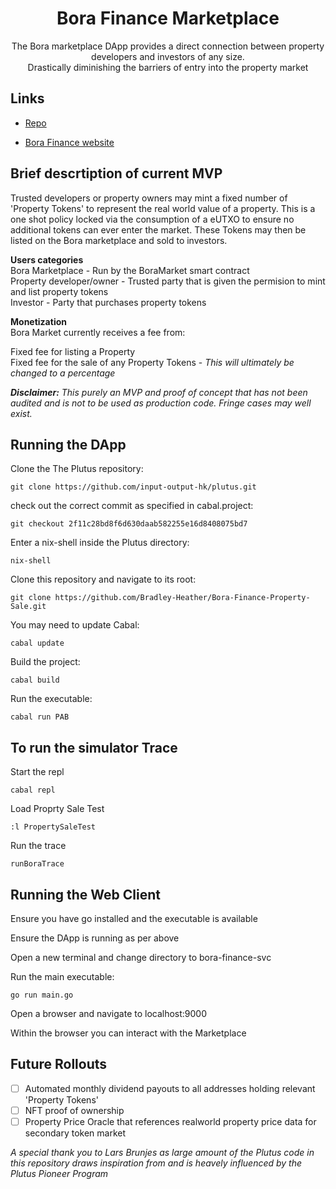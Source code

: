 <h1 align="center">Bora Finance Marketplace</h1>

<p align="center"> The Bora marketplace DApp provides a direct connection between property developers and investors of any size. <br />
 Drastically diminishing the barriers of entry into the property market </p>

## Links

- [Repo](https://github.com/Bradley-Heather/Bora-Finance-Property-Sale "<project-name> Repo")

- [Bora Finance website](<Homepage url> "https://borafinance.io/")

## Brief descrtiption of current MVP 
Trusted developers or property owners may mint a fixed number of 'Property Tokens' to represent the real world value of a property. This is a one shot policy locked via the consumption of a eUTXO to ensure no additional tokens can ever enter the market. These Tokens may then be listed on the Bora marketplace and sold to investors.

**Users categories** <br />
Bora Marketplace - Run by the BoraMarket smart contract <br />
Property developer/owner - Trusted party that is given the permision to mint and list property tokens <br />
Investor - Party that purchases property tokens

**Monetization** <br />
Bora Market currently receives a fee from:

Fixed fee for listing a Property <br />
Fixed fee for the sale of any Property Tokens - _This will ultimately be changed to a percentage_ 

_**Disclaimer:** This purely an MVP and proof of concept that has not been audited and is not to be used as production code. Fringe cases may well exist._ 

## Running the DApp

Clone the The Plutus repository:

`git clone https://github.com/input-output-hk/plutus.git`

check out the correct commit as specified in cabal.project:

`git checkout 2f11c28bd8f6d630daab582255e16d8408075bd7`

Enter a nix-shell inside the Plutus directory:

`nix-shell`

Clone this repository and navigate to its root:

`git clone https://github.com/Bradley-Heather/Bora-Finance-Property-Sale.git`

You may need to update Cabal:

`cabal update` 

Build the project:

`cabal build`

Run the executable: 

`cabal run PAB`

## To run the simulator Trace

Start the repl 

`cabal repl`

Load Proprty Sale Test

`:l PropertySaleTest`

Run the trace

`runBoraTrace`

## Running the Web Client

Ensure you have go installed and the executable is available

Ensure the DApp is running as per above

Open a new terminal and change directory to bora-finance-svc

Run the main executable:

`go run main.go`

Open a browser and navigate to localhost:9000

Within the browser you can interact with the Marketplace

## Future Rollouts

- [ ] Automated monthly dividend payouts to all addresses holding relevant 'Property Tokens'
- [ ] NFT proof of ownership 
- [ ] Property Price Oracle that references realworld property price data for secondary token market

_A special thank you to Lars Brunjes as large amount of the Plutus code in this repository draws inspiration from and is heavely influenced by the Plutus Pioneer Program_ 
